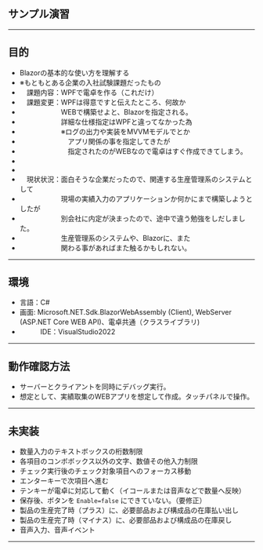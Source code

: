 ## サンプル演習
---
## 目的
- Blazorの基本的な使い方を理解する
- ※もともとある企業の入社試験課題だったもの
- 　課題内容：WPFで電卓を作る（これだけ）
- 　課題変更：WPFは得意ですと伝えたところ、何故か
- 　　　　　　WEBで構築せよと、Blazorを指定される。
- 　　　　　　詳細な仕様指定はWPFと違ってなかった為
- 　　　　　　※ログの出力や実装をMVVMモデルでとか
- 　　　　　　　アプリ関係の事を指定してきたが
- 　　　　　　　指定されたのがWEBなので電卓はすぐ作成できてしまう。
- 　　　　　　　
-
- 　現状状況：面白そうな企業だったので、関連する生産管理系のシステムとして
- 　　　　　　現場の実績入力のアプリケーションか何かにまで構築しようとしたが
- 　　　　　　別会社に内定が決まったので、途中で違う勉強をしだしました。
- 　　　　　　生産管理系のシステムや、Blazorに、また
- 　　　　　　関わる事があればまた触るかもしれない。
---
## 環境
- 言語：C#
- 画面: Microsoft.NET.Sdk.BlazorWebAssembly (Client),
        WebServer (ASP.NET Core WEB API)、電卓共通（クラスライブラリ)
- 　　　IDE：VisualStudio2022
---
## 動作確認方法
- サーバーとクライアントを同時にデバッグ実行。
- 想定として、実績取集のWEBアプリを想定して作成。タッチパネルで操作。
---
## 未実装
- 数量入力のテキストボックスの桁数制限
- 各項目のコンボボックス以外の文字、数値その他入力制限
- チェック実行後のチェック対象項目へのフォーカス移動
- エンターキーで次項目へ進む
- テンキーが電卓に対応して動く（イコールまたは音声などで数量へ反映）
- 保存後、ボタンを `Enable=false` にできていない。（要修正）
- 製品の生産完了時（プラス）に、必要部品および構成品の在庫払い出し
- 製品の生産完了時（マイナス）に、必要部品および構成品の在庫戻し
- 音声入力、音声イベント
---
